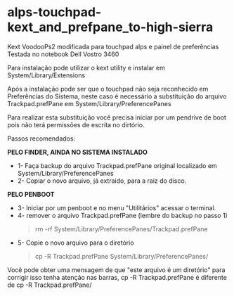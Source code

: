 # alps-touchpad-kext_and_prefpane_to-high-sierra
Kext VoodooPs2 modificada para touchpad alps e painel de preferências 
Testada no notebook Dell Vostro 3460
 
<p>
Para instalação pode utilizar o kext utility e instalar em System/Library/Extensions
</p>

<p>
Após a instalação pode ser que o touchpad não seja reconhecido em Preferências do Sistema,
neste caso é necessário a substituição do arquivo Trackpad.prefPane em System/Library/PreferencePanes
</p>

<p>
Para realizar esta substituição você precisa iniciar por um pendrive de boot pois não terá permissões de escrita no dirtório.
</p>
<p>
Passos recomendados:
</p>

<b>PELO FINDER, AINDA NO SISTEMA INSTALADO</b>
<ul>
  <li>
  1- Faça backup do arquivo Trackpad.prefPane original localizado em System/Library/PreferencePanes
  </li>
  <li>
  2- Copiar o novo arquivo, já extraido, para a raiz do disco.
  </li>
  </ul>
  
<b>PELO PENBOOT</b>
<ul>
  <li>
  3- Iniciar por um penboot e no menu "Utilitários" acessar o terminal.
  </li>
  <li>
  4- remover o arquivo Trackpad.prefPane (lembre do backup no passo 1)
  </li>
  
  > rm -rf System/Library/PreferencePanes/Trackpad.prefPane
  <li>
  5- Copie o novo arquivo para o diretório
  </li>
  
   > cp -R Trackpad.prefPane System/Library/PreferencePanes/
   </ul>
    <p>
 Você pode obter uma mensagem de que "este arquivo é um diretório" para corrigir isso tenha atenção nas barras, 
 cp -R Trackpad.prefPane é diferente de cp -R Trackpad.prefPane/
 
 </p>

